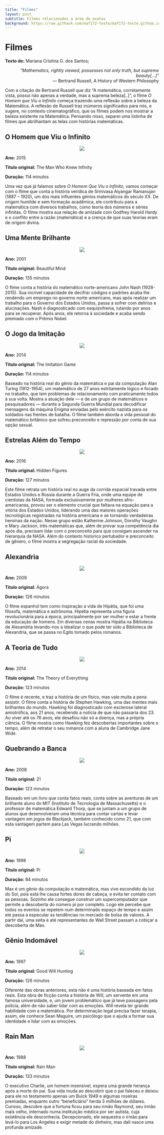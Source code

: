 ```yaml
---
title: "Filmes"
layout: post
subtitle: Filmes relacionados a área de exatas
background: https://raw.githack.com/maf172-teste/maf172-teste.github.io/master/img/filmes.jpg?1439231484
---
```


Filmes
=================================================

**Texto de:** Mariana Cristina G. dos Santos; 


<div style="text-align: right;"> 
<i>“Mathematics, rightly viewed, possesses not only truth, but supreme
beauty[...]"</i>
</div>

<div style="text-align: right;">
― Bertrand Russell, A History of Western Philosophy
</div>

Com a citação de Bertrand Russell que diz “A matemática, corretamente
vista, possui não apenas a verdade, mas a suprema beleza\[..\]”, o filme
*O Homem que Viu o Infinito* começa trazendo uma reflexão sobre a beleza
da Matemática. A reflexão de Russell traz inúmeros significados para
nós, e sugere, no contexto cinematográfico, que os filmes podem nos
mostrar a beleza existente na Matemática. Pensando nisso, separei uma
listinha de filmes que abrilhantam as telas com histórias matemáticas.

O Homem que Viu o Infinito
--------------------------

<center>
<img src="\img\filmes1.jpg" />
</center>

**Ano:** 2015


**Titulo original:** The Man Who Knew Infinity


**Duração:** 114 minutos


Uma vez que já falamos sobre *O Homem Que Viu o Infinito*, vamos começar
com o filme que conta a história verídica de Srinivasa Aiyangar
Ramanujan (1887 – 1920), um dos mais influentes génios matemáticos do
século XX. De origem humilde e sem formação acadêmica, ele contribuiu
para a matemática com diversos trabalhos, como teoria dos números e
séries infinitas. O filme mostra sua relação de amizade com Godfrey
Harold Hardy e o conflito entre a razão (matemática) e a crença de que
suas teorias eram de origem divina.


Uma Mente Brilhante
-------------------

<center>
<img src="\img\filmes2.jpg" />
</center>

**Ano:** 2001


**Titulo original:** Beautiful Mind


**Duração:** 135 minutos


O filme conta a história do matemático norte-americano John Nash
(1928-2015). Sua incrível capacidade de decifrar códigos e padrões acaba
lhe rendendo um emprego no governo norte-americano, mas após realizar um
trabalho para o Governo dos Estados Unidos, passa a sofrer com delírios
e alucinações. Nash é diagnosticado com esquizofrenia, lutando por anos
para se recuperar. Após anos, ele retorna à sociedade e acaba sendo
premiado com o Prêmio Nobel.


O Jogo da Imitação
------------------

<center>
<img src="\img\filmes3.jpg" />
</center>

**Ano:** 2014


**Titulo original:** The Imitation Game


**Duração:** 114 minutos



Baseado na história real do gênio da matemática e pai da computação Alan
Turing (1912-1954), um matemático de 27 anos estritamente lógico e
focado no trabalho, que tem problemas de relacionamento com praticamente
todos à sua volta. Mostra a atuação dele — e de um grupo de matemáticos
e pesquisadores — durante a Segunda Guerra Mundial para decodificar
mensagens da máquina Enigma enviadas pelo exército nazista para os
soldados nas frentes de batalha. O filme também aborda a vida pessoal do
matemático britânico que sofreu preconceito e repressão por conta de sua
opção sexual.

Estrelas Além do Tempo
----------------------

<center>
<img src="\img\filmes4.jpg" />
</center>


**Ano:** 2016


**Titulo original:** Hidden Figures


**Duração:** 127 minutos


Este filme retrata um história real no auge da corrida espacial travada
entre Estados Unidos e Rússia durante a Guerra Fria, onde uma equipe de
cientistas da NASA, formada exclusivamente por mulheres afro-americanas,
provou ser o elemento crucial que faltava na equação para a vitória dos
Estados Unidos, liderando uma das maiores operações tecnológicas
registradas na história americana e se tornando verdadeiras heroínas da
nação. Nesse grupo estão Katherine Johnson, Dorothy Vaughn e Mary
Jackson, três matemáticas que, além de provar sua competência dia após
dia, precisam lidar com o preconceito para que consigam ascender na
hierarquia da NASA. Além do contexto historico pertubador e preconceito
de gênero, o filme mostra a segregação racial da sociedade.

Alexandria
----------


<center>
<img src="\img\filmes5.jpg" />
</center>


**Ano:** 2009


**Titulo original:** Ágora


**Duração:** 126 minutos


O filme espanhol tem como inspiração a vida de Hipátia, que foi uma
filosofa, matemática e astrônoma. Hipétia representa uma figura
revolucionária para a época, principalmente por ser mulher e estar a
frente da educação de homens. Em diversas cenas mostra Hipátia na
Biblioteca de Alexandria levando-nos a idealizar o que pode ter sido a
Biblioteca de Alexandria, que se passa no Egito tomado pelos romanos.


A Teoria de Tudo
----------------

<center>
<img src="\img\filmes6.jpg" />
</center>


**Ano:** 2014


**Titulo original:** The Theory of Everything


**Duração:** 123 minutos


O filme é recente, e traz a história de um físico, mas vale muita a pena
assistir. O filme conta a história de Stephen Hawking, uma das mentes
mais brilhantes do mundo. Hawking foi diagnosticado com esclerose
lateral amiotrófica, aos 21 anos, recebendo a notícia de que não
passaria dos 23. Ao viver até os 76 anos, ele desafiou não só a doença,
mas a própria ciência. O filme mostra como Hawking fez descobertas
importantes sobre o tempo, além de retratar o seu romance com a aluna de
Cambridge Jane Wide.


Quebrando a Banca
-----------------

<center>
<img src="\img\filmes7.jpg" />
</center>


**Ano:** 2008


**Titulo original:** 21


**Duração:** 123 minutos


Baseado em um livro que conta fatos reais, conta sobre as aventuras de
um brilhante aluno do MIT (Instituto de Tecnologia de Massachusetts) e o
professor de matemática Edward Thorp, que se juntam a um grupo de alunos
que desenvolveram uma técnica para contar cartas e levar vantagem em
jogos de Blackjack, também conhecido como 21, que com esta vantagem
partem para Las Vegas lucrando milhões.


Pi
--


<center>
<img src="\img\filmes8.jpg" />
</center>


**Ano:** 1998


**Titulo original:** Pi


**Duração:** 84 minutos


Max é um gênio da computação e matemática, mas vive escondido da luz do
Sol, pois está lhe causa fortes dores de cabeça, e evita ter contato com
as pessoas. Sozinho ele consegue construir um supercomputador que
permite a descoberta do número pi por completo. Logo ele percebe que
todos os eventos se repetem num determinado espaço de tempo e assim ele
passa a especular as tendências no mercado de bolsa de valores. A partir
daí, uma seita e até representantes de Wall Street passam a cobiçar a
descoberta de Max.


Gênio Indomável
---------------

<center>
<img src="\img\filmes9.jpg" />
</center>


**Ano:** 1997


**Titulo original:** Good Will Hunting


**Duração:** 126 minutos


Diferente das obras anteriores, esta não é uma história baseada em fatos
reais. Esta obra de ficção conta a história de Will, um servente em uma
famosa universidade, e, um jovem problemático que já teve passagens pela
polícia, além de não saber lidar com as emoções. Will revela ter grande
habilidade com a matemática. Por determinação legal precisa fazer
terapia, assim, ele conhece Sean Maguire, um psicólogo que o ajuda a
formar sua identidade e lidar com as emoções.


Rain Man
--------

<center>
<img src="\img\filmes10.jpg" />
</center>


**Ano:** 1988


**Titulo original:** Rain Man


**Duração:** 133 minutos


O executivo Charlie, um homem insensível, espera uma grande herança após
a morte do pai. Sua vida muda ao descobrir que o pai faleceu e deixou
para ele no testamento apenas um Buick 1949 e algumas roseiras
premiadas, enquanto outro “beneficiário” herda 3 milhões de dólares.
Curioso, descobre que a fortuna ficou para seu irmão Raymond, seu irmão
mais velho, internado numa instituição médica por ser autista, cuja
existência ele desconhecia. Decepcionado, ele sequestra o irmão para
levá-lo para Los Angeles e exigir metade do dinheiro, mas dali nasce uma
profunda amizade.

